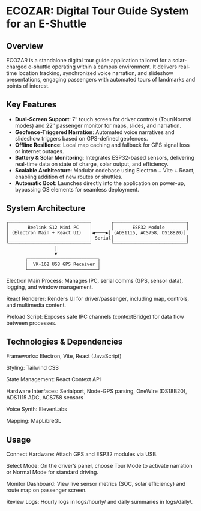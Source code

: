 # ECOZAR: Digital Tour Guide System for an E-Shuttle

## Overview
ECOZAR is a standalone digital tour guide application tailored for a solar-charged e-shuttle operating within a campus environment. It delivers real-time location tracking, synchronized voice narration, and slideshow presentations, engaging passengers with automated tours of landmarks and points of interest.

## Key Features

- **Dual-Screen Support**: 7″ touch screen for driver controls (Tour/Normal modes) and 22″ passenger monitor for maps, slides, and narration.  
- **Geofence-Triggered Narration**: Automated voice narratives and slideshow triggers based on GPS-defined geofences.  
- **Offline Resilience**: Local map caching and fallback for GPS signal loss or internet outages.  
- **Battery & Solar Monitoring**: Integrates ESP32-based sensors, delivering real-time data on state of charge, solar output, and efficiency.  
- **Scalable Architecture**: Modular codebase using Electron + Vite + React, enabling addition of new routes or shuttles.  
- **Automatic Boot**: Launches directly into the application on power-up, bypassing OS elements for seamless deployment.

## System Architecture

```plaintext
┌──────────────────────────────┐       ┌───────────────────────────┐
│       Beelink S12 Mini PC    │       │       ESP32 Module        │
│ (Electron Main + React UI)   │◀────▶│ (ADS1115, ACS758, DS18B20)│
│                              │ Serial│                           │
└──────────────────────────────┘       └───────────────────────────┘
                  │
                  ▼
       ┌──────────────────────────┐
       │  VK-162 USB GPS Receiver │
       └──────────────────────────┘

 ```


Electron Main Process: Manages IPC, serial comms (GPS, sensor data), logging, and window management.

React Renderer: Renders UI for driver/passenger, including map, controls, and multimedia content.

Preload Script: Exposes safe IPC channels (contextBridge) for data flow between processes.

## Technologies & Dependencies

Frameworks: Electron, Vite, React (JavaScript)

Styling: Tailwind CSS

State Management: React Context API

Hardware Interfaces: Serialport, Node-GPS parsing, OneWire (DS18B20), ADS1115 ADC, ACS758 sensors

Voice Synth: ElevenLabs

Mapping: MapLibreGL

## Usage

Connect Hardware: Attach GPS and ESP32 modules via USB.

Select Mode: On the driver’s panel, choose Tour Mode to activate narration or Normal Mode for standard driving.

Monitor Dashboard: View live sensor metrics (SOC, solar efficiency) and route map on passenger screen.

Review Logs: Hourly logs in logs/hourly/ and daily summaries in logs/daily/.
